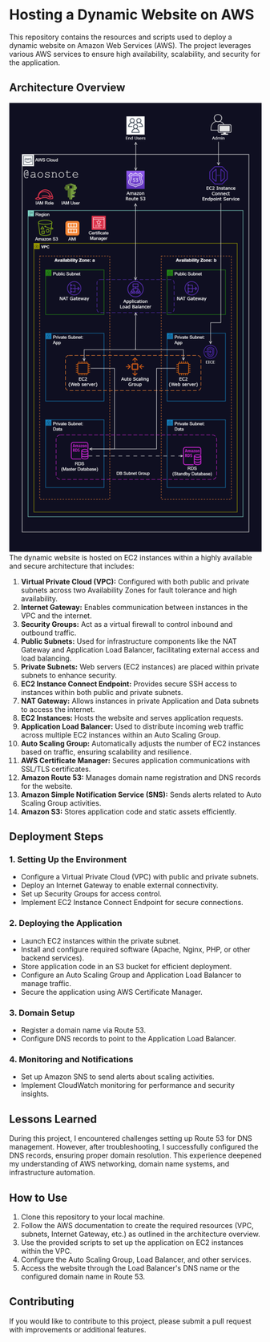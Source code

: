 # Hosting a Dynamic Website on AWS

This repository contains the resources and scripts used to deploy a dynamic website on Amazon Web Services (AWS). The project leverages various AWS services to ensure high availability, scalability, and security for the application.

## Architecture Overview
![Alt text](/3._Host_a_Dynamic_Web_App_on_AWS.png)
The dynamic website is hosted on EC2 instances within a highly available and secure architecture that includes:

1. **Virtual Private Cloud (VPC):** Configured with both public and private subnets across two Availability Zones for fault tolerance and high availability.
2. **Internet Gateway:** Enables communication between instances in the VPC and the internet.
3. **Security Groups:** Act as a virtual firewall to control inbound and outbound traffic.
4. **Public Subnets:** Used for infrastructure components like the NAT Gateway and Application Load Balancer, facilitating external access and load balancing.
5. **Private Subnets:** Web servers (EC2 instances) are placed within private subnets to enhance security.
6. **EC2 Instance Connect Endpoint:** Provides secure SSH access to instances within both public and private subnets.
7. **NAT Gateway:** Allows instances in private Application and Data subnets to access the internet.
8. **EC2 Instances:** Hosts the website and serves application requests.
9. **Application Load Balancer:** Used to distribute incoming web traffic across multiple EC2 instances within an Auto Scaling Group.
10. **Auto Scaling Group:** Automatically adjusts the number of EC2 instances based on traffic, ensuring scalability and resilience.
11. **AWS Certificate Manager:** Secures application communications with SSL/TLS certificates.
12. **Amazon Route 53:** Manages domain name registration and DNS records for the website.
13. **Amazon Simple Notification Service (SNS):** Sends alerts related to Auto Scaling Group activities.
14. **Amazon S3:** Stores application code and static assets efficiently.

## Deployment Steps

### 1. Setting Up the Environment
- Configure a Virtual Private Cloud (VPC) with public and private subnets.
- Deploy an Internet Gateway to enable external connectivity.
- Set up Security Groups for access control.
- Implement EC2 Instance Connect Endpoint for secure connections.

### 2. Deploying the Application
- Launch EC2 instances within the private subnet.
- Install and configure required software (Apache, Nginx, PHP, or other backend services).
- Store application code in an S3 bucket for efficient deployment.
- Configure an Auto Scaling Group and Application Load Balancer to manage traffic.
- Secure the application using AWS Certificate Manager.

### 3. Domain Setup
- Register a domain name via Route 53.
- Configure DNS records to point to the Application Load Balancer.

### 4. Monitoring and Notifications
- Set up Amazon SNS to send alerts about scaling activities.
- Implement CloudWatch monitoring for performance and security insights.

## Lessons Learned

During this project, I encountered challenges setting up Route 53 for DNS management. However, after troubleshooting, I successfully configured the DNS records, ensuring proper domain resolution. This experience deepened my understanding of AWS networking, domain name systems, and infrastructure automation.

## How to Use

1. Clone this repository to your local machine.
2. Follow the AWS documentation to create the required resources (VPC, subnets, Internet Gateway, etc.) as outlined in the architecture overview.
3. Use the provided scripts to set up the application on EC2 instances within the VPC.
4. Configure the Auto Scaling Group, Load Balancer, and other services.
5. Access the website through the Load Balancer's DNS name or the configured domain name in Route 53.

## Contributing

If you would like to contribute to this project, please submit a pull request with improvements or additional features.

